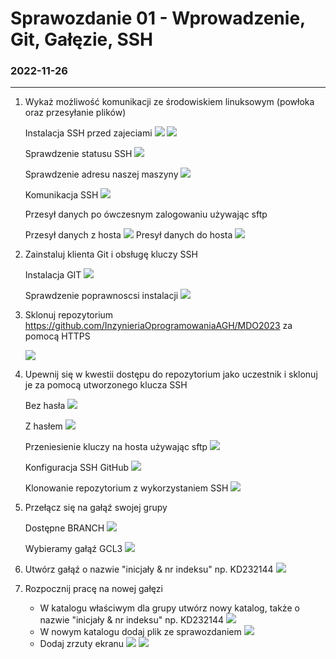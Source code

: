 # Sprawozdanie 01 - Wprowadzenie, Git, Gałęzie, SSH
### 2022-11-26
---
1. Wykaż możliwość komunikacji ze środowiskiem linuksowym (powłoka oraz przesyłanie plików)

    Instalacja SSH przed zajeciami
    ![](./SCREENY/bash_history.PNG)
    ![](./SCREENY/bash_history-wyk.PNG)

    Sprawdzenie statusu SSH
    ![](./SCREENY/status_ssh.PNG)

    Sprawdzenie adresu naszej maszyny
    ![](./SCREENY/adres_maszyna.PNG)

    Komunikacja SSH
    ![](./SCREENY/Komunikacja_ssh.PNG)

    Przesył danych po ówczesnym zalogowaniu używając sftp

    Przesył danych z hosta
    ![](./SCREENY/instalaja_przesy%C5%82.PNG)
    Presył danych do hosta
    ![](./SCREENY/do_hosta.PNG)
2. Zainstaluj klienta Git i obsługę kluczy SSH 

    Instalacja GIT
    ![](./SCREENY/instalacja_git.PNG)

    Sprawdzenie poprawnoscsi instalacji
    ![](./SCREENY/poprawnosc_instalacji_git.png)

3. Sklonuj repozytorium https://github.com/InzynieriaOprogramowaniaAGH/MDO2023 za pomocą HTTPS

    ![](./SCREENY/git_clone.PNG)

4. Upewnij się w kwestii dostępu do repozytorium jako uczestnik i sklonuj je za pomocą utworzonego klucza SSH 

    Bez hasła 
    ![](./SCREENY/klucz_ssh.PNG)

    Z hasłem
    ![](./SCREENY/klucz_ssh_haslo.PNG)

    Przeniesienie kluczy na hosta używając sftp
    ![](./SCREENY/przeniesienie_kluczy_na_hosta.PNG)

    Konfiguracja SSH GitHub
    ![](./SCREENY/Klucze_GIT.PNG)

    Klonowanie repozytorium z wykorzystaniem SSH 
    ![](./SCREENY/clone_SSH.PNG)

5. Przełącz się na gałąź swojej grupy

    Dostępne BRANCH
    ![](./SCREENY/sprawdzenie_branch.PNG)
    
    Wybieramy gałąź GCL3
    ![](./SCREENY/wybrana_galez.PNG)

6. Utwórz gałąź o nazwie "inicjały & nr indeksu" np. KD232144
    ![](./SCREENY/nowa%20galez.PNG)

7. Rozpocznij pracę na nowej gałęzi
    - W katalogu właściwym dla grupy utwórz nowy katalog, także o nazwie "inicjały & nr indeksu" np. KD232144
        ![](./SCREENY/nowy_katalog.PNG)
    - W nowym katalogu dodaj plik ze sprawozdaniem
        ![](./SCREENY/plik_ze_sprawozdaniem.PNG)
    - Dodaj zrzuty ekranu
        ![](./SCREENY/przeniesienie_screen.PNG)
        ![](./SCREENY/screeny_sprawdzenie.PNG)



    
